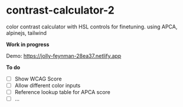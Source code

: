 # contrast-calculator-2
color contrast calculator with HSL controls for finetuning. using APCA, alpinejs, tailwind

**Work in progress**

Demo: https://jolly-feynman-28ea37.netlify.app


**To do**

- [ ] Show WCAG Score
- [ ] Allow different color inputs
- [ ] Reference lookup table for APCA score
- [ ] ...
